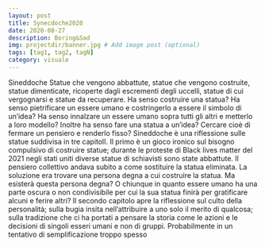 ```yaml
---
layout: post
title: Synecdoche2020
date: 2020-08-27
description: Boring&Sad
img: projectdir/banner.jpg # Add image post (optional)
tags: [tag1, tag2, tagN]
category: visuale
---
```


Sineddoche
Statue che vengono abbattute, statue che vengono costruite, statue dimenticate, ricoperte dagli escrementi degli uccelli, statue di cui vergognarsi e statue da recuperare. Ha senso costruire una statua? Ha senso pietrificare un essere umano e costringerlo a essere il simbolo di un’idea? Ha senso innalzare un essere umano sopra tutti gli altri e metterlo a loro modello? Inoltre ha senso fare una statua a un’idea? Cercare cioè di fermare un pensiero e renderlo fisso? Sineddoche è una riflessione sulle statue suddivisa in tre capitolI. Il primo è un gioco ironico sul bisogno compulsivo di costruire statue; durante le proteste di Black lives matter del 2021 negli stati uniti diverse statue di schiavisti sono state abbattute. Il pensiero collettivo andava subito a come sostituire la statua eliminata. La soluzione era trovare una persona degna a cui costruire la statua. Ma esisterà questa persona degna? O chiunque in quanto essere umano ha una parte oscura o non condivisibile per cui la sua statua finirà per gratificare alcuni e ferire altri? Il secondo capitolo apre la riflessione sul culto della personalità; sulla bugia insita nell’attribuire a uno solo il merito di qualcosa; sulla tradizione che ci ha portati a pensare la storia come le azioni e le decisioni di singoli esseri umani e non di gruppi. Probabilmente in un tentativo di semplificazione troppo spesso
